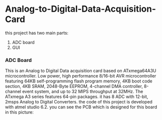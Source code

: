 # Analog-to-Digital-Data-Acquisition-Card
this project has two main parts:
1. ADC board
2. GUI
### ADC Board
This is an Analog to Digital Data acquisition card based on ATxmega64A3U microcontroller. Low power, high performance 8/16-bit AVR microcontroller featuring 64KB self-programming flash program memory, 4KB boot code section, 4KB SRAM, 2048-Byte EEPROM, 4-channel DMA controller, 8-channel event system, and up to 32 MIPS throughput at 32MHz. The ATxmega A3 series features 64-pin packages. it has 8 ADC with 12-bit, 2msps Analog to Digital Converters. the code of this project is developed with atmel studio 6.2. 
you can see the PCB which is designed for this board in this picture:

